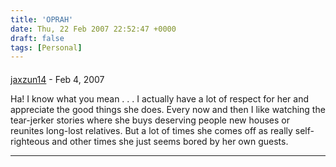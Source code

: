 ```yaml
---
title: 'OPRAH'
date: Thu, 22 Feb 2007 22:52:47 +0000
draft: false
tags: [Personal]
---
```



#### 
[jaxzun14](http://jaxzun14.wordpress.com/ "jacquie.moreno@gmail.com") - <time datetime="2007-02-22 20:54:33">Feb 4, 2007</time>

Ha! I know what you mean . . . I actually have a lot of respect for her and appreciate the good things she does. Every now and then I like watching the tear-jerker stories where she buys deserving people new houses or reunites long-lost relatives. But a lot of times she comes off as really self-righteous and other times she just seems bored by her own guests.
<hr />
